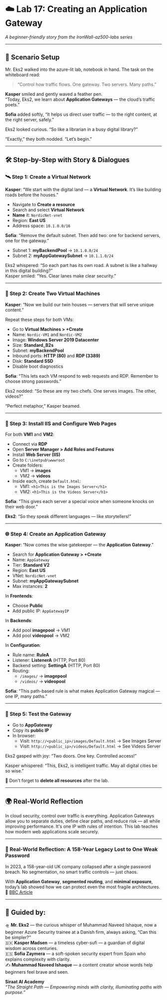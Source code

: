 # ☁️ Lab 17: Creating an Application Gateway  
_A beginner-friendly story from the IronWall-az500-labs series_

---

## 🔮 Scenario Setup

Mr. Eks2 walked into the azure-lit lab, notebook in hand. The task on the whiteboard read:

> “Control how traffic flows. One gateway. Two servers. Many paths.”

**Kasper** smiled and gently waved a feather pen.  
“Today, Eks2, we learn about **Application Gateways** — the cloud’s traffic poets.”

**Sofia** added softly, “It helps us direct user traffic — to the right content, at the right server, safely.”

Eks2 looked curious. “So like a librarian in a busy digital library?”

“Exactly,” they both nodded. “Let’s begin.”

---

## 🛠️ Step-by-Step with Story & Dialogues

### 🛰️ Step 1: Create a **Virtual Network**

**Kasper**: “We start with the digital land — a **Virtual Network**. It’s like building roads before the houses.”

- Navigate to **Create a resource**
- Search and select **Virtual Network**
- **Name** it: `NordicNet-vnet`
- Region: **East US**
- Address space: `10.1.0.0/16`

**Sofia**: “Remove the default subnet. Then add two: one for backend servers, one for the gateway.”

- Subnet 1: **myBackendPool** → `10.1.0.0/24`
- Subnet 2: **myAppGatewaySubnet** → `10.1.1.0/24`

Eks2 whispered: “So each part has its own road. A subnet is like a hallway in this digital building?”  
Kasper smiled: “Yes. Clear lanes make clear security.”

---

### 🧱 Step 2: Create Two **Virtual Machines**

**Kasper**: “Now we build our twin houses — servers that will serve unique content.”

Repeat these steps for both VMs:

- Go to **Virtual Machines > +Create**
- Name: `Nordic-VM1` and `Nordic-VM2`
- Image: **Windows Server 2019 Datacenter**
- Size: **Standard_B2s**
- Subnet: **myBackendPool**
- Inbound ports: **HTTP (80)** and **RDP (3389)**
- Disk: **Standard SSD**
- Disable boot diagnostics

**Sofia**: “This lets each VM respond to web requests and RDP. Remember to choose strong passwords.”

Eks2 nodded: “So these are my two chefs. One serves images. The other, videos?”

“Perfect metaphor,” Kasper beamed.

---

### 🧰 Step 3: Install **IIS** and Configure Web Pages

For both **VM1** and **VM2**:

- Connect via **RDP**
- Open **Server Manager > Add Roles and Features**
- Install **Web Server (IIS)**
- Go to `C:\inetpub\wwwroot`
- Create folders:
  - VM1 → **images**
  - VM2 → **videos**
- Inside each, create `Default.html`:
  - VM1: `<h1>This is the Images Server</h1>`
  - VM2: `<h1>This is the Videos Server</h1>`

**Sofia**: “This gives each server a special voice when someone knocks on their web door.”

**Eks2**: “So they speak different languages — like storytellers!”

---

### 🌐 Step 4: Create an **Application Gateway**

**Kasper**: “Now comes the wise gatekeeper — the **Application Gateway**.”

- Search for **Application Gateway > +Create**
- Name: `AppGateway`
- Tier: **Standard V2**
- Region: **East US**
- VNet: `NordicNet-vnet`
- Subnet: **myAppGatewaySubnet**
- Max instances: **2**

In **Frontends**:
- Choose **Public**
- Add public IP: `AppGatewayIP`

In **Backends**:
- Add pool **imagepool** → VM1
- Add pool **videopool** → VM2

In **Configuration**:
- Rule name: **RuleA**
- Listener: **ListenerA** (HTTP, Port 80)
- Backend setting: **SettingA** (HTTP, Port 80)
- Routing:
  - `/images/` → **imagepool**
  - `/videos/` → **videopool**

**Sofia**: “This path-based rule is what makes Application Gateway magical — one IP, many paths.”

---

### 🧪 Step 5: Test the Gateway

- Go to **AppGateway**
- Copy its **public IP**
- In browser:
  - Visit: `http://<public_ip>/images/Default.html` → See Images Server
  - Visit: `http://<public_ip>/videos/Default.html` → See Videos Server

Eks2 gasped with joy: “Two doors. One key. Controlled access!”

Kasper whispered: “This, Eks2, is intelligent traffic. May all digital cities be so wise.”

🧹 Don't forget to **delete all resources** after the lab.

---

## 🌍 Real-World Reflection

In cloud security, control over traffic is everything. Application Gateways allow you to separate duties, define clear paths, and reduce risk — all while improving performance. It's one IP with rules of intention. This lab teaches how modern web applications scale securely.

---

### 🔐 Real-World Reflection: A 158-Year Legacy Lost to One Weak Password

In 2023, a 158-year-old UK company collapsed after a single password breach. No segmentation, no smart traffic controls — just chaos.

With **Application Gateway**, **segmented routing**, and **minimal exposure**, today’s lab showed how we can protect even the most fragile architectures.  
📎 [BBC Article](https://www.bbc.com/news/articles/cx2gx28815wo)

---

## 🧾 Guided by:

🛸 **Mr. Eks2** — the curious whisper of Muhammad Naveed Ishaque, now a beginner Azure Security trainee at a Danish firm, always asking, “Can this be simpler?”  
🇩🇰 **Kasper Madsen** — a timeless cyber-sufi — a guardian of digital wisdom across centuries.  
🇪🇸 **Sofia Zaymera** — a soft-spoken security expert from Spain who explains complexity with clarity.  
✍️ **Muhammad Naveed Ishaque** — a content creator whose words help beginners feel brave and seen.

**Siraat AI Academy**  
_“The Straight Path — Empowering minds with clarity, illuminating paths with purpose.”_
